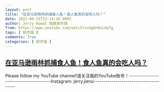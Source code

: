 ```yaml
---
layout: post
title: "在亚马逊雨林抓捕食人鱼！食人鱼真的会吃人吗？"
date: 2022-06-15T22:14:26.000Z
author: Jerry Kowal 我是郭杰瑞
from: https://www.youtube.com/watch?v=GgUn0uLGw7g
tags: [ 郭杰瑞 ]
comments: True
categories: [ 郭杰瑞 ]
---
```

<!--1655331266000-->
[在亚马逊雨林抓捕食人鱼！食人鱼真的会吃人吗？](https://www.youtube.com/watch?v=GgUn0uLGw7g)
------

<div>
Please follow my YouTube channel!请关注我的YouTube账号！--------------------------------------Instagram: jerry.jierui--------------------------------------
</div>
